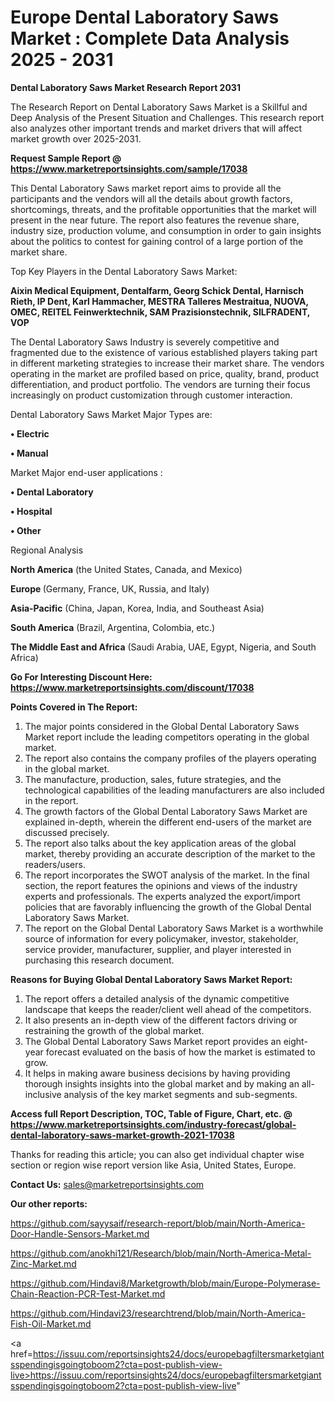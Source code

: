 # Europe Dental Laboratory Saws Market : Complete Data Analysis 2025 - 2031

<strong>Dental Laboratory Saws Market Research Report 2031</strong>

The Research Report on Dental Laboratory Saws Market is a Skillful and Deep Analysis of the Present Situation and Challenges. This research report also analyzes other important trends and market drivers that will affect market growth over 2025-2031.

<strong>Request Sample Report @ <a href=https://www.marketreportsinsights.com/sample/17038>https://www.marketreportsinsights.com/sample/17038</a></strong>

This Dental Laboratory Saws market report aims to provide all the participants and the vendors will all the details about growth factors, shortcomings, threats, and the profitable opportunities that the market will present in the near future. The report also features the revenue share, industry size, production volume, and consumption in order to gain insights about the politics to contest for gaining control of a large portion of the market share.

Top Key Players in the Dental Laboratory Saws Market:

<strong>Aixin Medical Equipment, Dentalfarm, Georg Schick Dental, Harnisch Rieth, IP Dent, Karl Hammacher, MESTRA Talleres Mestraitua, NUOVA, OMEC, REITEL Feinwerktechnik, SAM Prazisionstechnik, SILFRADENT, VOP</strong>

The Dental Laboratory Saws Industry is severely competitive and fragmented due to the existence of various established players taking part in different marketing strategies to increase their market share. The vendors operating in the market are profiled based on price, quality, brand, product differentiation, and product portfolio. The vendors are turning their focus increasingly on product customization through customer interaction.

Dental Laboratory Saws Market Major Types are:

<strong>• Electric

• Manual</strong>

Market Major end-user applications :

<strong>• Dental Laboratory

• Hospital

• Other</strong>

Regional Analysis

</u><strong><b>North America</b></strong> (the United States, Canada, and Mexico)

<strong><b>Europe </b></strong>(Germany, France, UK, Russia, and Italy)

<strong><b>Asia-Pacific</b></strong> (China, Japan, Korea, India, and Southeast Asia)

<strong><b>South America</b></strong> (Brazil, Argentina, Colombia, etc.)

<strong><b>The Middle East and Africa</b></strong> (Saudi Arabia, UAE, Egypt, Nigeria, and South Africa)

<strong>Go For Interesting Discount Here: <a href=https://www.marketreportsinsights.com/discount/17038>https://www.marketreportsinsights.com/discount/17038</a></strong>

<strong>Points Covered in The Report:</strong>
<ol>
  <li>The major points considered in the Global Dental Laboratory Saws Market report include the leading competitors operating in the global market.</li>
  <li>The report also contains the company profiles of the players operating in the global market.</li>
  <li>The manufacture, production, sales, future strategies, and the technological capabilities of the leading manufacturers are also included in the report.</li>
  <li>The growth factors of the Global Dental Laboratory Saws Market are explained in-depth, wherein the different end-users of the market are discussed precisely.</li>
  <li>The report also talks about the key application areas of the global market, thereby providing an accurate description of the market to the readers/users.</li>
  <li>The report incorporates the SWOT analysis of the market. In the final section, the report features the opinions and views of the industry experts and professionals. The experts analyzed the export/import policies that are favorably influencing the growth of the Global Dental Laboratory Saws Market.</li>
  <li>The report on the Global Dental Laboratory Saws Market is a worthwhile source of information for every policymaker, investor, stakeholder, service provider, manufacturer, supplier, and player interested in purchasing this research document.</li>
</ol>
<strong>Reasons for Buying Global Dental Laboratory Saws Market Report:</strong>

<ol>
  <li>The report offers a detailed analysis of the dynamic competitive landscape that keeps the reader/client well ahead of the competitors.</li>
  <li>It also presents an in-depth view of the different factors driving or restraining the growth of the global market.</li>
  <li>The Global Dental Laboratory Saws Market report provides an eight-year forecast evaluated on the basis of how the market is estimated to grow.</li>
  <li>It helps in making aware business decisions by having providing thorough insights insights into the global market and by making an all-inclusive analysis of the key market segments and sub-segments.</li>
</ol>
<strong>Access full Report Description, TOC, Table of Figure, Chart, etc. @ <a href=https://www.marketreportsinsights.com/industry-forecast/global-dental-laboratory-saws-market-growth-2021-17038>https://www.marketreportsinsights.com/industry-forecast/global-dental-laboratory-saws-market-growth-2021-17038</a></strong>


Thanks for reading this article; you can also get individual chapter wise section or region wise report version like Asia, United States, Europe.

<strong>Contact Us:</strong>
sales@marketreportsinsights.com

<strong>Our other reports:</strong>

<a href=https://github.com/sayysaif/research-report/blob/main/North-America-Door-Handle-Sensors-Market.md>https://github.com/sayysaif/research-report/blob/main/North-America-Door-Handle-Sensors-Market.md</a>

<a href=https://github.com/anokhi121/Research/blob/main/North-America-Metal-Zinc-Market.md>https://github.com/anokhi121/Research/blob/main/North-America-Metal-Zinc-Market.md</a>

<a href=https://github.com/Hindavi8/Marketgrowth/blob/main/Europe-Polymerase-Chain-Reaction-PCR-Test-Market.md>https://github.com/Hindavi8/Marketgrowth/blob/main/Europe-Polymerase-Chain-Reaction-PCR-Test-Market.md</a>

<a href=https://github.com/Hindavi23/researchtrend/blob/main/North-America-Fish-Oil-Market.md>https://github.com/Hindavi23/researchtrend/blob/main/North-America-Fish-Oil-Market.md</a>

<a href=https://issuu.com/reportsinsights24/docs/europebagfiltersmarketgiantsspendingisgoingtoboom2?cta=post-publish-view-live>https://issuu.com/reportsinsights24/docs/europebagfiltersmarketgiantsspendingisgoingtoboom2?cta=post-publish-view-live</a>"
